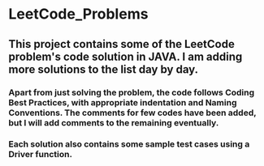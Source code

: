 # LeetCode_Problems

## This project contains some of the LeetCode problem's code solution in JAVA. I am adding more solutions to the list day by day.

### Apart from just solving the problem, the code follows Coding Best Practices, with appropriate indentation and Naming Conventions. The comments for few codes have been added, but I will add comments to the remaining eventually.

### Each solution also contains some sample test cases using a Driver function.